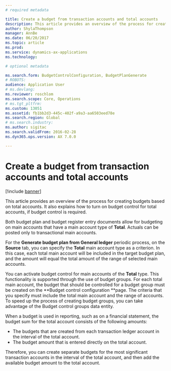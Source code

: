 ```yaml
---
# required metadata

title: Create a budget from transaction accounts and total accounts
description: This article provides an overview of the process for creating budgets based on total accounts. It also explains how to turn on budget control for total accounts, if budget control is required.
author: ShylaThompson
manager: AnnBe
ms.date: 06/20/2017
ms.topic: article
ms.prod: 
ms.service: dynamics-ax-applications
ms.technology: 

# optional metadata

ms.search.form: BudgetControlConfiguration, BudgetPlanGenerate
# ROBOTS: 
audience: Application User
# ms.devlang: 
ms.reviewer: roschlom
ms.search.scope: Core, Operations
# ms.tgt_pltfrm: 
ms.custom: 13051
ms.assetid: fb1bb2d3-445c-402f-a9a3-aa6503eed78e
ms.search.region: Global
# ms.search.industry: 
ms.author: sigitac
ms.search.validFrom: 2016-02-28
ms.dyn365.ops.version: AX 7.0.0

---
```


# Create a budget from transaction accounts and total accounts

[!include [banner](../includes/banner.md)]

This article provides an overview of the process for creating budgets based on total accounts. It also explains how to turn on budget control for total accounts, if budget control is required.

Both budget plan and budget register entry documents allow for budgeting on main accounts that have a main account type of **Total**. Actuals can be posted only to transactional main accounts. 

For the **Generate budget plan from General ledger** periodic process, on the **Source** tab, you can specify the **Total** main account type as a criterion. In this case, each total main account will be included in the target budget plan, and the amount will equal the total amount of the range of selected main accounts. 

You can activate budget control for main accounts of the **Total** type. This functionality is supported through the use of budget groups. For each total main account, the budget that should be controlled for a budget group must be created on the **Budget control configuration **page. The criteria that you specify must include the total main account and the range of accounts. To speed up the process of creating budget groups, you can take advantage of the Budget control groups data entity. 

When a budget is used in reporting, such as on a financial statement, the budget sum for the total account consists of the following amounts:

-   The budgets that are created from each transaction ledger account in the interval of the total account.
-   The budget amount that is entered directly on the total account.

Therefore, you can create separate budgets for the most significant transaction accounts in the interval of the total account, and then add the available budget amount to the total account.




